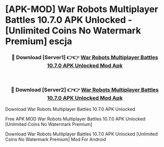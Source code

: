 # [APK-MOD] War Robots Multiplayer Battles 10.7.0 APK Unlocked - [Unlimited Coins No Watermark Premium] escja



<div align="center">
<h3>🔴 Download [Server1] 👉👉 <a href="https://momento.my/?title=War_Robots_Multiplayer_Battles_10.7.0_APK_Unlocked">War Robots Multiplayer Battles 10.7.0 APK Unlocked Mod Apk</a></h3><br>

<h3>🔴 Download [Server2] 👉👉 <a href="https://momento.my/?title=War_Robots_Multiplayer_Battles_10.7.0_APK_Unlocked">War Robots Multiplayer Battles 10.7.0 APK Unlocked Mod Apk</a></h3>
</div>



Download War Robots Multiplayer Battles 10.7.0 APK Unlocked 

Free APK MOD War Robots Multiplayer Battles 10.7.0 APK Unlocked [Unlimited Coins No Watermark Premium]

Download War Robots Multiplayer Battles 10.7.0 APK Unlocked [Unlimited Coins No Watermark Premium] Mod For Android
